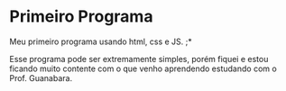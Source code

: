 # Primeiro Programa
 Meu primeiro programa usando html, css e JS. ;*

 Esse programa pode ser extremamente simples, porém fiquei e estou ficando muito contente com o que venho aprendendo estudando com o Prof. Guanabara.
